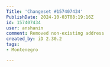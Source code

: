 ```yaml
---
Title: 'Changeset #157407434'
PublishDate: 2024-10-03T08:19:16Z
id: 157407434
user: anshanin
comment: Removed non-existing address
created_by: iD 2.30.2
tags:
- Montenegro

---
```

